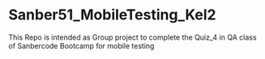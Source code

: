 # Sanber51_MobileTesting_Kel2
This Repo is intended as Group project to complete the Quiz_4 in QA class of Sanbercode Bootcamp for mobile testing
